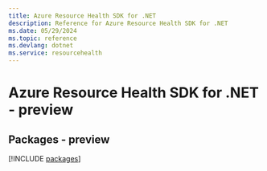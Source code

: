 ```yaml
---
title: Azure Resource Health SDK for .NET
description: Reference for Azure Resource Health SDK for .NET
ms.date: 05/29/2024
ms.topic: reference
ms.devlang: dotnet
ms.service: resourcehealth
---
```

# Azure Resource Health SDK for .NET - preview
## Packages - preview
[!INCLUDE [packages](resource-health-index.md)]
